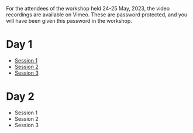 For the attendees of the workshop held 24-25 May, 2023, the video recordings are available on Vimeo.
These are password protected, and you will have been given this password in the workshop.

# Day 1

* [Session 1](https://vimeo.com/829771332)
* [Session 2](https://vimeo.com/829832023)
* [Session 3](https://vimeo.com/829938454)

# Day 2

* Session 1
* Session 2
* Session 3

